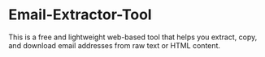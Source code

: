 # Email-Extractor-Tool
This is a free and lightweight web-based tool that helps you extract, copy, and download email addresses from raw text or HTML content.
